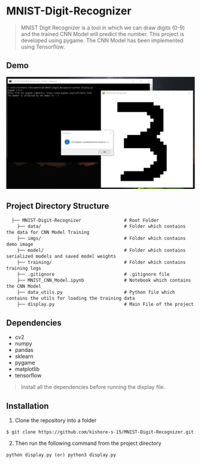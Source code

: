 # MNIST-Digit-Recognizer
> MNIST Digit Recognizer is a tool in which we can draw digits (0-9) and the trained CNN Model will predict the number. This project is developed using pygame. The CNN Model has been implemented using Tensorflow.

## Demo
<img alt="Demo Image" src="./imgs/demo.jpg">

## Project Directory Structure

```
  ├── MNIST-Digit-Recognizer                # Root Folder
    ├── data/                               # Folder which contains the data for CNN Model Training
    ├── imgs/                               # Folder which contains demo image
    ├── model/                              # Folder which contains serialized models and saved model weights
    ├── training/                           # Folder which contains training logs
    ├── .gitignore                          # .gitignore file
    ├── MNIST_CNN_Model.ipynb               # Notebook which contains the CNN Model
    ├── data_utils.py                       # Python file which contains the utils for loading the training data
    ├── display.py                          # Main File of the project
```

## Dependencies
* cv2
* numpy
* pandas
* sklearn
* pygame
* matplotlib
* tensorflow

> Install all the dependencies before running the display file.

## Installation
1. Clone the repository into a folder
```
$ git clone https://github.com/kishore-s-15/MNIST-Digit-Recognizer.git
```
2. Then run the following command from the project directory
```
python display.py (or) python3 display.py
```
